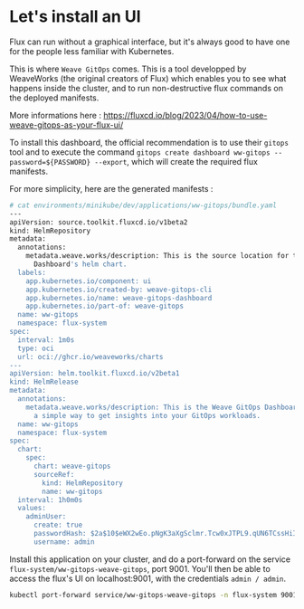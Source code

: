 # Let's install an UI

Flux can run without a graphical interface, but it's always good to have one for the people less familiar with Kubernetes.

This is where `Weave GitOps` comes. This is a tool developped by WeaveWorks (the original creators of Flux) which enables you to see what happens inside the cluster, and to run non-destructive flux commands on the deployed manifests.

More informations here : https://fluxcd.io/blog/2023/04/how-to-use-weave-gitops-as-your-flux-ui/

To install this dashboard, the official recommendation is to use their `gitops` tool and to execute the command `gitops create dashboard ww-gitops --password=${PASSWORD} --export`, which will create the required flux manifests.

For more simplicity, here are the generated manifests : 
```bash
# cat environments/minikube/dev/applications/ww-gitops/bundle.yaml
---
apiVersion: source.toolkit.fluxcd.io/v1beta2
kind: HelmRepository
metadata:
  annotations:
    metadata.weave.works/description: This is the source location for the Weave GitOps
      Dashboard's helm chart.
  labels:
    app.kubernetes.io/component: ui
    app.kubernetes.io/created-by: weave-gitops-cli
    app.kubernetes.io/name: weave-gitops-dashboard
    app.kubernetes.io/part-of: weave-gitops
  name: ww-gitops
  namespace: flux-system
spec:
  interval: 1m0s
  type: oci
  url: oci://ghcr.io/weaveworks/charts
---
apiVersion: helm.toolkit.fluxcd.io/v2beta1
kind: HelmRelease
metadata:
  annotations:
    metadata.weave.works/description: This is the Weave GitOps Dashboard.  It provides
      a simple way to get insights into your GitOps workloads.
  name: ww-gitops
  namespace: flux-system
spec:
  chart:
    spec:
      chart: weave-gitops
      sourceRef:
        kind: HelmRepository
        name: ww-gitops
  interval: 1h0m0s
  values:
    adminUser:
      create: true
      passwordHash: $2a$10$eWX2wEo.pNgK3aXgSclmr.Tcw0xJTPL9.qUN6TCssHiI2/J2dnpGG # admin
      username: admin

```

Install this application on your cluster, and do a port-forward on the service `flux-system/ww-gitops-weave-gitops`, port 9001. You'll then be able to access the flux's UI on localhost:9001, with the credentials `admin / admin`.

```bash
kubectl port-forward service/ww-gitops-weave-gitops -n flux-system 9001:9001
```